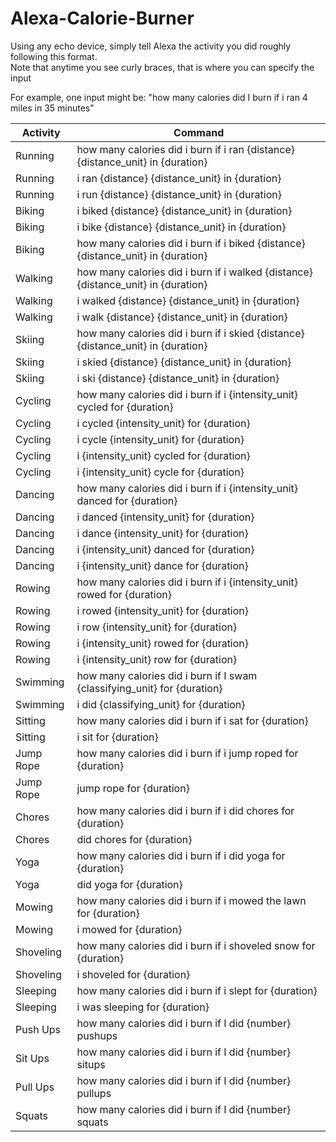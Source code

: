# Alexa-Calorie-Burner
Using any echo device, simply tell Alexa the activity you did roughly following this format.  
Note that anytime you see curly braces, that is where you can specify the input  

For example, one input might be: "how many calories did I burn if i ran 4 miles in 35 minutes"  

| Activity  | Command                                                                           |
|-----------|-----------------------------------------------------------------------------------|
| Running   | how many calories did i burn if i ran {distance} {distance_unit} in {duration}    |
| Running   | i ran {distance} {distance_unit} in {duration}                                    |
| Running   | i run {distance} {distance_unit} in {duration}                                    |
| Biking    | i biked {distance} {distance_unit} in {duration}                                  |
| Biking    | i bike {distance} {distance_unit} in {duration}                                   |
| Biking    | how many calories did i burn if i biked {distance} {distance_unit} in {duration}  |
| Walking   | how many calories did i burn if i walked {distance} {distance_unit} in {duration} |
| Walking   | i walked {distance} {distance_unit} in {duration}                                 |
| Walking   | i walk {distance} {distance_unit} in {duration}                                   |
| Skiing    | how many calories did i burn if i skied {distance} {distance_unit} in {duration}  |
| Skiing    | i skied {distance} {distance_unit} in {duration}                                  |
| Skiing    | i ski {distance} {distance_unit} in {duration}                                    |
| Cycling   | how many calories did i burn if i {intensity_unit} cycled for {duration}          |
| Cycling   | i cycled {intensity_unit} for {duration}                                          |
| Cycling   | i cycle {intensity_unit} for {duration}                                           |
| Cycling   | i {intensity_unit} cycled for {duration}                                          |
| Cycling   | i {intensity_unit} cycle for {duration}                                           |
| Dancing   | how many calories did i burn if i {intensity_unit} danced for {duration}          |
| Dancing   | i danced {intensity_unit} for {duration}                                          |
| Dancing   | i dance {intensity_unit} for {duration}                                           |
| Dancing   | i {intensity_unit} danced for {duration}                                          |
| Dancing   | i {intensity_unit} dance for {duration}                                           |
| Rowing    | how many calories did i burn if i {intensity_unit} rowed for {duration}           |
| Rowing    | i rowed {intensity_unit} for {duration}                                           |
| Rowing    | i row {intensity_unit} for {duration}                                             |
| Rowing    | i {intensity_unit} rowed for {duration}                                           |
| Rowing    | i {intensity_unit} row for {duration}                                             |
| Swimming  | how many calories did i burn if I swam {classifying_unit} for {duration}          |
| Swimming  | i did {classifying_unit} for {duration}                                           |
| Sitting   | how many calories did i burn if i sat for {duration}                              |
| Sitting   | i sit for {duration}                                                              |
| Jump Rope | how many calories did i burn if i jump roped for {duration}                       |
| Jump Rope | jump rope for {duration}                                                          |
| Chores    | how many calories did i burn if i did chores for {duration}                       |
| Chores    | did chores for {duration}                                                         |
| Yoga      | how many calories did i burn if i did yoga for {duration}                         |
| Yoga      | did yoga for {duration}                                                           |
| Mowing    | how many calories did i burn if i mowed the lawn for {duration}                   |
| Mowing    | i mowed for {duration}                                                            |
| Shoveling | how many calories did i burn if i shoveled snow for {duration}                    |
| Shoveling | i shoveled for {duration}                                                         |
| Sleeping  | how many calories did i burn if i slept for {duration}                            |
| Sleeping  | i was sleeping for {duration}                                                     |
| Push Ups  | how many calories did i burn if I did {number} pushups                            |
| Sit Ups   | how many calories did i burn if I did {number} situps                             |
| Pull Ups  | how many calories did i burn if I did {number} pullups                            |
| Squats    | how many calories did i burn if I did {number} squats                             |
